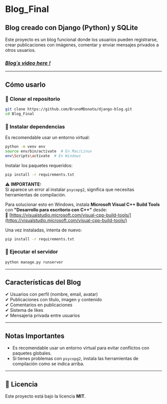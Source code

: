 # Blog_Final

## **Blog creado con Django (Python) y SQLite**

Este proyecto es un blog funcional donde los usuarios pueden registrarse, crear publicaciones con imágenes, comentar y enviar mensajes privados a otros usuarios.


### *[Blog´s video here !](https://www.youtube.com/watch?v=4WpVwsg4sjU)*

---

## **Cómo usarlo**  

### 🔹 Clonar el repositorio  
```bash
git clone https://github.com/BrunoMDonato/django-blog.git
cd Blog_Final
```

### 🔹 Instalar dependencias  
Es recomendable usar un entorno virtual:  
```bash
python -m venv env
source env/bin/activate  # En Mac/Linux
env\Scripts\activate  # En Windows
```

Instalar los paquetes requeridos:  
```bash
pip install -r requirements.txt
```  

⚠ **IMPORTANTE:**  
Si aparece un error al instalar `psycopg2`, significa que necesitas herramientas de compilación.  

Para solucionar esto en Windows, instala **Microsoft Visual C++ Build Tools** con **"Desarrollo para escritorio con C++"** desde:  
🔗 [https://visualstudio.microsoft.com/visual-cpp-build-tools/](https://visualstudio.microsoft.com/visual-cpp-build-tools/)  

Una vez instaladas, intenta de nuevo:  
```bash
pip install -r requirements.txt
```

### 🔹 Ejecutar el servidor  
```bash
python manage.py runserver
```

---

## **Características del Blog**  
✔ Usuarios con perfil (nombre, email, avatar)  
✔ Publicaciones con título, imagen y contenido  
✔ Comentarios en publicaciones  
✔ Sistema de likes  
✔ Mensajería privada entre usuarios  

---

## **Notas Importantes**  
- Es recomendable usar un entorno virtual para evitar conflictos con paquetes globales.  
- Si tienes problemas con `psycopg2`, instala las herramientas de compilación como se indica arriba.  

---

## 📜 **Licencia**  
Este proyecto está bajo la licencia **MIT**.
